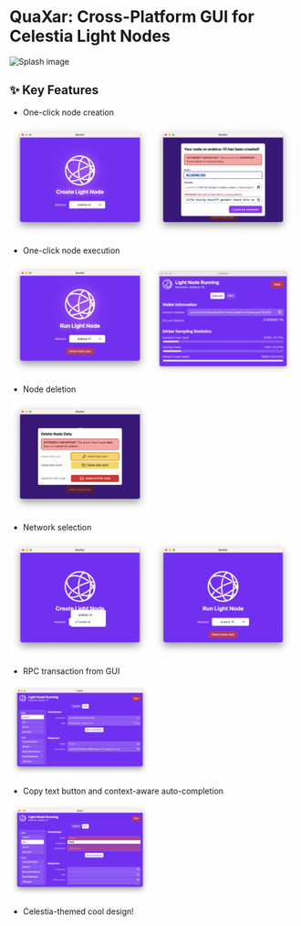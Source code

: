 # QuaXar: Cross-Platform GUI for Celestia Light Nodes

![Splash image](./docs/images/splash.png)

## ✨ Key Features

* One-click node creation
<p float="left">
  <img src="./docs/images/create-1.png" width="49%" />
  <img src="./docs/images/create-2.png" width="49%" />
</p>

* One-click node execution
<p float="left">
  <img src="./docs/images/execute-1.png" width="49%" />
  <img src="./docs/images/execute-2.png" width="49%" />
</p>

* Node deletion
<p float="left">
  <img src="./docs/images/delete-1.png" width="49%" />
</p>

* Network selection
<p float="left">
  <img src="./docs/images/network-selection-1.png" width="49%" />
  <img src="./docs/images/network-selection-2.png" width="49%" />
</p>

* RPC transaction from GUI
<p float="left">
  <img src="./docs/images/rpc-transaction-1.png" width="49%" />
</p>

* Copy text button and context-aware auto-completion
<p float="left">
  <img src="./docs/images/autocompletion.png" width="49%" />
</p>

* Celestia-themed cool design!